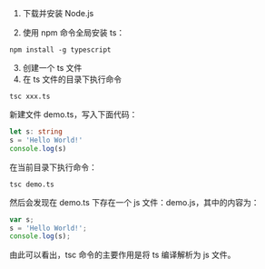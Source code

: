 1. 下载并安装 Node.js

2. 使用 npm 命令全局安装 ts：

```shell
npm install -g typescript
```

3. 创建一个 ts 文件
4. 在 ts 文件的目录下执行命令

```shell
tsc xxx.ts
```

新建文件 demo.ts，写入下面代码：

```typescript
let s: string
s = 'Hello World!'
console.log(s)
```

在当前目录下执行命令：

```shell
tsc demo.ts
```

然后会发现在 demo.ts 下存在一个 js 文件：demo.js，其中的内容为：

```js
var s;
s = 'Hello World!';
console.log(s);
```

由此可以看出，tsc 命令的主要作用是将 ts 编译解析为 js 文件。